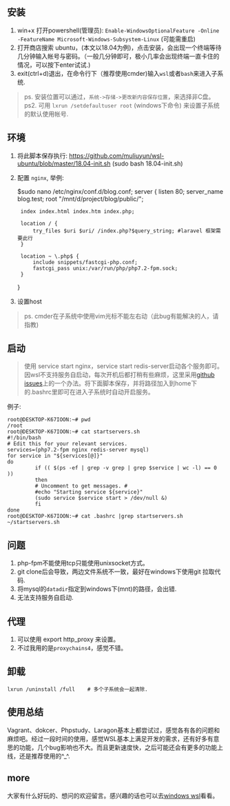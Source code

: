 ## 安装
1. win+x 打开powershell(管理员):
	`Enable-WindowsOptionalFeature -Online -FeatureName Microsoft-Windows-Subsystem-Linux`
	(可能需重启)
2. 打开商店搜索 ubuntu，(本文以18.04为例)，点击安装，会出现一个终端等待几分钟输入帐号与密码。（一般几分钟即可，极小几率会出现终端一直卡住的情况，可以按下enter试试.)
3. exit(ctrl+d)退出，在命令行下（推荐使用cmder)输入`wsl`或者`bash`来进入子系统.
>ps. 安装位置可以通过，`系统->存储->更改新内容保存位置`，来选择非C盘。
>ps2. 可用 `lxrun /setdefaultuser root` (windows下命令) 来设置子系统的默认使用帐号.

## 环境
1. 将此脚本保存执行: https://github.com/muliuyun/wsl-ubuntu/blob/master/18.04-init.sh (sudo bash 18.04-init.sh)
2. 配置 `nginx`, 举例:
	
	$sudo nano /etc/nginx/conf.d/blog.conf;
	server {
		listen 80;
		server_name blog.test;
		root "/mnt/d/project/blog/public/";

		index index.html index.htm index.php;
	
		location / {
			try_files $uri $uri/ /index.php?$query_string; #laravel 框架需要此行
		}
	
		location ~ \.php$ {
			include snippets/fastcgi-php.conf;
			fastcgi_pass unix:/var/run/php/php7.2-fpm.sock;
		}
	}
3. 设置host
>  ps. cmder在子系统中使用vim光标不能左右动（此bug有能解决的人，请指教)

## 启动
>使用 service start nginx，service start redis-server启动各个服务即可。
>因wsl不支持服务自启动，每次开机后都打稍有些麻烦，这里采用[github issues](https://github.com/Microsoft/WSL/issues/3318#issuecomment-399174194)上的一个办法。将下面脚本保存，并将路径加入到home下的.bashrc里即可在进入子系统时自动开启服务。
	
例子:

	root@DESKTOP-K67IOON:~# pwd
	/root
	root@DESKTOP-K67IOON:~# cat startservers.sh
	#!/bin/bash
	# Edit this for your relevant services.
	services=(php7.2-fpm nginx redis-server mysql)
	for service in "${services[@]}"
	do
			 if (( $(ps -ef | grep -v grep | grep $service | wc -l) == 0 ))
			 then
			 # Uncomment to get messages. #
			 #echo "Starting service ${service}"
			 (sudo service $service start > /dev/null &)
			 fi
	done
	root@DESKTOP-K67IOON:~# cat .bashrc |grep startservers.sh
	~/startservers.sh

## 问题
1. php-fpm不能使用tcp只能使用unixsocket方式。
2. git clone后会导致，两边文件系统不一致，最好在windows下使用git 拉取代码.
3. 将mysql的`datadir`指定到windows下(mnt)的路径，会出错.
4. 无法支持服务自启动.

## 代理
1. 可以使用 export http_proxy 来设置。
2. 不过我用的是`proxychains4`，感觉不错。

##  卸载
	lxrun /uninstall /full    # 多个子系统会一起清除.
## 使用总结
Vagrant、dokcer、Phpstudy、Laragon基本上都尝试过，感觉各有各的问题和麻烦吧。经过一段时间的使用，感觉WSL基本上满足开发的需求，还有好多有意思的功能，几个bug影响也不大。而且更新速度快，之后可能还会有更多的功能上线，还是推荐使用的^_^.

## more
大家有什么好玩的、想问的欢迎留言。感兴趣的话也可以去[windows wsl](https://docs.microsoft.com/zh-cn/windows/wsl/about)看看。


